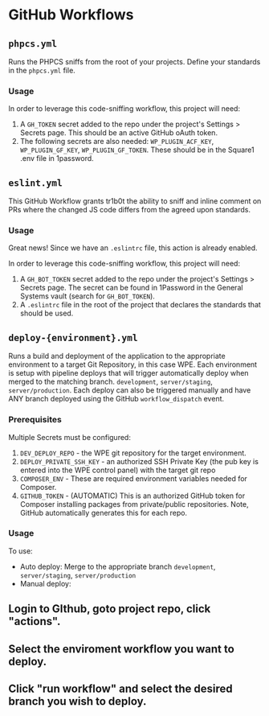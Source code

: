 # GitHub Workflows

## `phpcs.yml`

Runs the PHPCS sniffs from the root of your projects. Define your standards in the `phpcs.yml` file.

### Usage

In order to leverage this code-sniffing workflow, this project will need:

1. A `GH_TOKEN` secret added to the repo under the project's Settings > Secrets page. This should be an active GitHub oAuth token.
1. The following secrets are also needed: `WP_PLUGIN_ACF_KEY`, `WP_PLUGIN_GF_KEY`, `WP_PLUGIN_GF_TOKEN`. These should be in the Square1 .env file in 1password.

## `eslint.yml`

This GitHub Workflow grants tr1b0t the ability to sniff and inline comment on PRs where the changed JS code differs from the agreed upon standards.

### Usage

Great news! Since we have an `.eslintrc` file, this action is already enabled.

In order to leverage this code-sniffing workflow, this project will need:

1. A `GH_BOT_TOKEN` secret added to the repo under the project's Settings > Secrets page. The secret can be found in 1Password in the General Systems vault (search for `GH_BOT_TOKEN`).
1. A `.eslintrc` file in the root of the project that declares the standards that should be used.


## `deploy-{environment}.yml`

Runs a build and deployment of the application to the appropriate environment to a target Git Repository, in this case WPE. Each 
 environment is setup with pipeline deploys that will trigger automatically deploy when merged to the matching branch. `development`, `server/staging`, `server/production`. 
 Each deploy can also be triggered manually and have ANY branch deployed using the GitHub `workflow_dispatch` event. 

### Prerequisites

Multiple Secrets must be configured:
1. `DEV_DEPLOY_REPO` - the WPE git repository for the target environment.
2. `DEPLOY_PRIVATE_SSH_KEY` - an authorized SSH Private Key (the pub key is entered into the WPE control panel) with the target git repo
3. `COMPOSER_ENV` - These are required environment variables needed for Composer.
4. `GITHUB_TOKEN` - (AUTOMATIC) This is an authorized GitHub token for Composer installing packages from private/public repositories. Note, GitHub automatically generates this for each repo. 

### Usage

To use:

* Auto deploy: Merge to the appropriate branch `development`, `server/staging`, `server/production`
* Manual deploy: 
## Login to GIthub, goto project repo, click "actions".
## Select the enviroment workflow you want to deploy.
## Click "run workflow" and select the desired branch you wish to deploy. 

 


